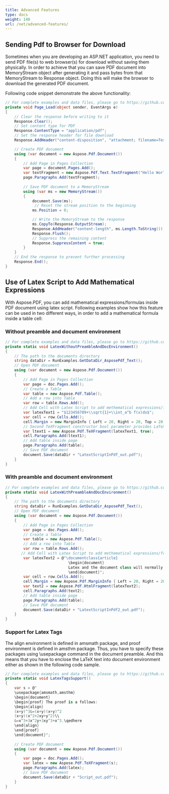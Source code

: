 ```yaml
---
title: Advanced Features
type: docs
weight: 140
url: /net/advanced-features/
---
```

<script type="application/ld+json">
{
    "@context": "https://schema.org",
    "@type": "TechArticle",
    "headline": "Advanced Features",
    "alternativeHeadline": "Streamlined PDF Handling and Mathematical Expression Support in C#",
    "abstract": "Discover the latest enhancement in Aspose.PDF for .NET that allows seamless sending of PDF documents to web browsers for direct download without the need for physical storage. This feature not only simplifies file delivery but also includes advanced capabilities to extract embedded files and incorporate complex mathematical expressions using LaTeX, making it an essential tool for developers working with PDF formats",
    "author": {
        "@type": "Person",
        "name": "Anastasiia Holub",
        "givenName": "Anastasiia",
        "familyName": "Holub",
        "url": "https://www.linkedin.com/in/anastasiia-holub-750430225/"
    },
    "genre": "pdf document generation",
    "wordcount": "386",
    "proficiencyLevel": "Beginner",
    "publisher": {
        "@type": "Organization",
        "name": "Aspose.PDF for .NET",
        "url": "https://products.aspose.com/pdf",
        "logo": "https://www.aspose.cloud/templates/aspose/img/products/pdf/aspose_pdf-for-net.svg",
        "alternateName": "Aspose",
        "sameAs": [
            "https://facebook.com/aspose.pdf/",
            "https://twitter.com/asposepdf",
            "https://www.youtube.com/channel/UCmV9sEg_QWYPi6BJJs7ELOg/featured",
            "https://www.linkedin.com/company/aspose",
            "https://stackoverflow.com/questions/tagged/aspose",
            "https://aspose.quora.com/",
            "https://aspose.github.io/"
        ],
        "contactPoint": [
            {
                "@type": "ContactPoint",
                "telephone": "+1 903 306 1676",
                "contactType": "sales",
                "areaServed": "US",
                "availableLanguage": "en"
            },
            {
                "@type": "ContactPoint",
                "telephone": "+44 141 628 8900",
                "contactType": "sales",
                "areaServed": "GB",
                "availableLanguage": "en"
            },
            {
                "@type": "ContactPoint",
                "telephone": "+61 2 8006 6987",
                "contactType": "sales",
                "areaServed": "AU",
                "availableLanguage": "en"
            }
        ]
    },
    "url": "/net/advanced-features/",
    "mainEntityOfPage": {
        "@type": "WebPage",
        "@id": "/net/advanced-features/"
    },
    "dateModified": "2024-11-25",
    "description": "Aspose.PDF can perform not only simple and easy tasks but also cope with more complex goals. Check the next section for advanced users and developers."
}
</script>

## Sending Pdf to Browser for Download

Sometimes when you are developing an ASP.NET application, you need to send PDF file(s) to web browser(s) for download without saving them physically. In order to achieve that you can save PDF document into MemoryStream object after generating it and pass bytes from that MemoryStream to Response object. Doing this will make the browser to download the generated PDF document.

Following code snippet demonstrate the above functionality:
```csharp
// For complete examples and data files, please go to https://github.com/aspose-pdf/Aspose.PDF-for-.NET
private void Page_Load(object sender, EventArgs e)
{
    // Clear the response before writing to it
    Response.Clear();
    // Set content type for PDF
    Response.ContentType = "application/pdf";
    // Set the response header for file download
    Response.AddHeader("content-disposition", "attachment; filename=TestDocument.pdf");

    // Create PDF document
    using (var document = new Aspose.Pdf.Document())
    {
        // Add Page in Pages Collection
        var page = document.Pages.Add();
        var textFragment = new Aspose.Pdf.Text.TextFragment("Hello World");
        page.Paragraphs.Add(textFragment);
        
        // Save PDF document to a MemoryStream
        using (var ms = new MemoryStream())
        {
            document.Save(ms);
             // Reset the stream position to the beginning
            ms.Position = 0;

            // Write the MemoryStream to the response
            ms.CopyTo(Response.OutputStream);
            Response.AddHeader("content-length", ms.Length.ToString());
            Response.Flush();
            // Suppress the remaining content
            Response.SuppressContent = true; 
        }
    }
    // End the response to prevent further processing
    Response.End(); 
}
```

## Use of Latex Script to Add Mathematical Expressions

With Aspose.PDF, you can add mathematical expressions/formulas inside PDF document using latex script. Following examples show how this feature can be used in two different ways, in order to add a mathematical formula inside a table cell:

### Without preamble and document environment

```csharp
// For complete examples and data files, please go to https://github.com/aspose-pdf/Aspose.PDF-for-.NET      
private static void LatexWithoutPreambleAndDocEnvironment()
{
    // The path to the documents directory
    string dataDir = RunExamples.GetDataDir_AsposePdf_Text();
    // Open PDF document
    using (var document = new Aspose.Pdf.Document())
    {
        // Add Page in Pages Collection
        var page = doc.Pages.Add();
        // Create a Table
        var table = new Aspose.Pdf.Table();
        // Add a row into Table
        var row = table.Rows.Add();
        // Add Cell with Latex Script to add methematical expressions/formulae
        var latexText1 = "$123456789+\\sqrt{1}+\\int_a^b f(x)dx$";
        var cell = row.Cells.Add();
        cell.Margin = new MarginInfo { Left = 20, Right = 20, Top = 20, Bottom = 20 };
        // Second TeXFragment constructor bool parameter provides LaTeX paragraph indents elimination
        var ltext1 = new Aspose.Pdf.TeXFragment(latexText1, true);
        cell.Paragraphs.Add(ltext1);
        // Add table inside page
        page.Paragraphs.Add(table);
        // Save PDF document
        document.Save(dataDir + "LatextScriptInPdf_out.pdf");
    }
}
```

### With preamble and document environment

```csharp
// For complete examples and data files, please go to https://github.com/aspose-pdf/Aspose.PDF-for-.NET
private static void LatexWithPreambleAndDocEnvironment()
{
    // The path to the documents directory
    string dataDir = RunExamples.GetDataDir_AsposePdf_Text();
    // Open PDF document
    using (var document = new Aspose.Pdf.Document())
    {
        // Add Page in Pages Collection
        var page = doc.Pages.Add();
        // Create a Table
        var table = new Aspose.Pdf.Table();
        // Add a row into Table
        var row = table.Rows.Add();
       // Add Cell with Latex Script to add methematical expressions/formulae
        var latexText2 = @"\documentclass{article}
                            \begin{document}
                            Latex and the document class will normally take care of page layout issues for you. For submission to an academic publication, this entire topic will be out
                            \end{document}";
        var cell = row.Cells.Add();
        cell.Margin = new Aspose.Pdf.MarginInfo { Left = 20, Right = 20, Top = 20, Bottom = 20 };
        var text2 = new Aspose.Pdf.HtmlFragment(latexText2);
        cell.Paragraphs.Add(text2);
        // Add table inside page
        page.Paragraphs.Add(table);
        // Save PDF document
        document.Save(dataDir + "LatextScriptInPdf2_out.pdf");
    }
}
```

### Support for Latex Tags

The align environment is defined in amsmath package, and proof environment is defined in amsthm package. Thus, you have to specify these packages using \usepackage command in the document preamble. And this means that you have to enclose the LaTeX text into document environment either as shown in the following code sample.

```csharp
// For complete examples and data files, please go to https://github.com/aspose-pdf/Aspose.PDF-for-.NET
private static void LatexTagsSupport()
{
    var s = @"
    \usepackage{amsmath,amsthm}
    \begin{document}
    \begin{proof} The proof is a follows: 
    \begin{align}
    (x+y)^3&=(x+y)(x+y)^2
    (x+y)(x^2+2xy+y^2)\\
    &=x^3+3x^2y+3xy^3+x^3.\qedhere
    \end{align}
    \end{proof}
    \end{document}";
    
    // Create PDF document
    using (var document = new Aspose.Pdf.Document())
    {
        var page = doc.Pages.Add();
        var latex = new Aspose.Pdf.TeXFragment(s);
        page.Paragraphs.Add(latex);
        // Save PDF document
        document.Save(dataDir + "Script_out.pdf");
    }
}
```
